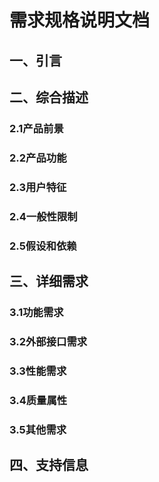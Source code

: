 # 需求规格说明文档

## 一、引言

## 二、综合描述

### 2.1产品前景

### 2.2产品功能

### 2.3用户特征

### 2.4一般性限制

### 2.5假设和依赖

## 三、详细需求

### 3.1功能需求

### 3.2外部接口需求

### 3.3性能需求

### 3.4质量属性

### 3.5其他需求

## 四、支持信息
